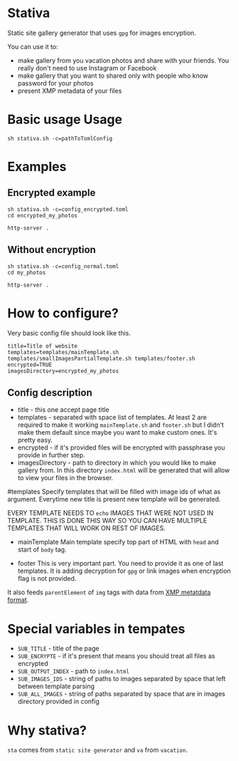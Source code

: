 # Stativa

Static site gallery generator that uses `gpg` for images encryption.

You can use it to:

- make gallery from you vacation photos and share with your friends. You really don't need to use Instagram or Facebook
- make gallery that you want to shared only with people who know password for your photos
- present XMP metadata of your files

# Basic usage Usage 

`sh stativa.sh -c=pathToTomlConfig`

# Examples

## Encrypted example
```
sh stativa.sh -c=config_encrypted.toml
cd encrypted_my_photos

http-server .
```

## Without encryption
```
sh stativa.sh -c=config_normal.toml
cd my_photos

http-server .
```

# How to configure?

Very basic config file should look like this.
```
title=Title of website
templates=templates/mainTemplate.sh templates/smallImagesPartialTemplate.sh templates/footer.sh
encrypted=TRUE
imagesDirectory=encrypted_my_photos
```

## Config description
- title - this one accept page title
- templates - separated with space list of templates. At least 2 are required to make it working `mainTemplate.sh` and `footer.sh` but I didn't make them default since maybe you want to make custom ones. It's pretty easy.
- encrypted - if it's provided files will be encrypted with passphrase you provide in further step.
- imagesDirectory - path to directory in which you would like to make gallery from. In this directory `index.html` will be generated that will allow to view your files in the browser.

#templates
Specify templates that will be filled with image ids of what as argument.
Everytime new title is present new template will be generated.

<span color="red">EVERY TEMPLATE NEEDS TO `echo` IMAGES THAT WERE NOT USED IN TEMPLATE. THIS IS DONE THIS WAY SO YOU CAN HAVE MULTIPLE TEMPLATES THAT WILL WORK ON REST OF IMAGES.</span>

- mainTemplate
Main template specify top part of HTML with `head` and start of `body` tag.

- footer
This is very important part. You need to provide it as one of last templates.
It is adding decryption for `gpg` or link images when encryption flag is not provided.

It also feeds `parentElement` of `img` tags with data from [XMP metatdata format](https://www.adobe.com/products/xmp.html). 

# Special variables in tempates

- `SUB_TITLE` - title of the page
- `SUB_ENCRYPTE` - if it's present that means you should treat all files as encrypted
- `SUB_OUTPUT_INDEX` - path to `index.html`
- `SUB_IMAGES_IDS` - string of paths to images separated by space that left between template parsing
- `SUB_ALL_IMAGES` - string of paths separated by space that are in images directory provided in config

# Why stativa?

`sta` comes from `static site generator` and `va` from `vacation`.
